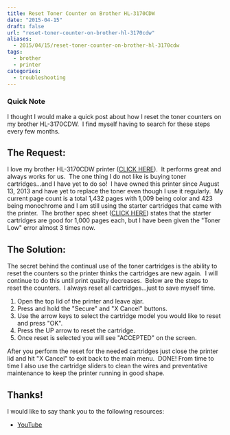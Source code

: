 ```yaml
---
title: Reset Toner Counter on Brother HL-3170CDW
date: "2015-04-15"
draft: false
url: "reset-toner-counter-on-brother-hl-3170cdw"
aliases:
  - 2015/04/15/reset-toner-counter-on-brother-hl-3170cdw
tags:
  - brother
  - printer
categories:
  - troubleshooting
---
```


### Quick Note ###

I thought I would make a quick post about how I reset the toner counters on my brother HL-3170CDW.  I find myself having to search for these steps every few months.

<!--more-->

## The Request:

I love my brother HL-3170CDW printer ([CLICK HERE](http://smile.amazon.com/Brother-HL-3170CDW-Digital-Wireless-Networking/dp/B00BQU141C/ref=sr_1_1?ie=UTF8&qid=1429131433&sr=8-1&keywords=HL-3170CDW "Hl-3170CDW")).  It performs great and always works for us.  The one thing I do not like is buying toner cartridges...and I have yet to do so!  I have owned this printer since August 13, 2013 and have yet to replace the toner even though I use it regularly.  My current page count is a total 1,432 pages with 1,009 being color and 423 being monochrome and I am still using the starter cartridges that came with the printer.  The brother spec sheet ([CLICK HERE](http://www.brother-usa.com/Printer/ModelDetail/1/HL3170CDW/spec#.VS7ZzPnF9fw "HL-3170CDW Tech Specs")) states that the starter cartridges are good for 1,000 pages each, but I have been given the "Toner Low" error almost 3 times now.

## The Solution:

The secret behind the continual use of the toner cartridges is the ability to reset the counters so the printer thinks the cartridges are new again.  I will continue to do this until print quality decreases.  Below are the steps to reset the counters.  I always reset all cartridges...just to save myself time.

1.  Open the top lid of the printer and leave ajar.
2.  Press and hold the "Secure" and "X Cancel" buttons.
3.  Use the arrow keys to select the cartridge model you would like to reset and press "OK".
4.  Press the UP arrow to reset the cartridge.
5.  Once reset is selected you will see "ACCEPTED" on the screen.

After you perform the reset for the needed cartridges just close the printer lid and hit "X Cancel" to exit back to the main menu.  DONE! From time to time I also use the cartridge sliders to clean the wires and preventative maintenance to keep the printer running in good shape.

## Thanks!

I would like to say thank you to the following resources:

*   [YouTube](https://www.youtube.com/watch?v=OsttkA329Bs)